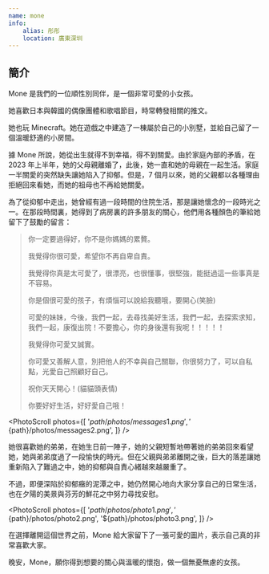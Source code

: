 ```yaml
---
name: mone
info:
    alias: 彤彤
    location: 廣東深圳
---
```


## 簡介

Mone 是我們的一位順性別同伴，是一個非常可愛的小女孩。

她喜歡日本與韓國的偶像團體和歌唱節目，時常轉發相關的推文。

她也玩 Minecraft。她在遊戲之中建造了一棟屬於自己的小別墅，並給自己留了一個溫暖舒適的小房間。

據 Mone 所說，她從出生就得不到幸福，得不到關愛。由於家庭內部的矛盾，在 2023 年上半年，她的父母親離婚了，此後，她一直和她的母親在一起生活。家庭一半關愛的突然缺失讓她陷入了抑郁。但是，7 個月以來，她的父親都以各種理由拒絕回來看她，而她的祖母也不再給她關愛。

為了從抑郁中走出，她曾經有過一段時間的住院生活，那是讓她懷念的一段時光之一。在那段時間裏，她得到了病房裏的許多朋友的關心，他們用各種顏色的筆給她留下了鼓勵的留言：

> 你一定要過得好，你不是你媽媽的累贅。
>
> 我覺得你很可愛，希望你不再自卑自責。
>
> 我覺得你真是太可愛了，很漂亮，也很懂事，很堅強，能挺過這一些事真是不容易。
>
> 你是個很可愛的孩子，有煩惱可以說給我聽哦，要開心(笑臉)
>
> 可愛的妹妹，今後，我們一起，去尋找美好生活，我們一起，去探索求知，我們一起，康復出院！不要擔心，你的身後還有我呢！！！！！
>
> 我覺得你可愛又誠實。
>
> 你可愛又善解人意，別把他人的不幸與自己關聯，你很努力了，可以自私點，光愛自己照顧好自己。
>
> 祝你天天開心！(貓貓頭表情)
>
> 你要好好生活，好好愛自己哦！

<PhotoScroll photos={[
'${path}/photos/messages1.png',
'${path}/photos/messages2.png',
]} />

她很喜歡她的弟弟，在她生日前一陣子，她的父親短暫地帶著她的弟弟回來看望她，她與弟弟度過了一段愉快的時光。但在父親與弟弟離開之後，巨大的落差讓她重新陷入了難過之中，她的抑郁與自責心緒越來越嚴重了。

不過，即便深陷於抑郁癥的泥潭之中，她仍然開心地向大家分享自己的日常生活，也在夕陽的美景與芬芳的鮮花之中努力尋找安慰。

<PhotoScroll photos={[
'${path}/photos/photo1.png',
'${path}/photos/photo2.png',
'${path}/photos/photo3.png',
]} />

在選擇離開這個世界之前，Mone 給大家留下了一張可愛的圖片，表示自己真的非常喜歡大家。

晚安，Mone，願你得到想要的關心與溫暖的懷抱，做一個無憂無慮的女孩。